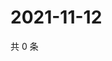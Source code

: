 # 2021-11-12

共 0 条

<!-- BEGIN WEIBO -->
<!-- 最后更新时间 Fri Nov 12 2021 17:11:29 GMT+0800 (China Standard Time) -->

<!-- END WEIBO -->
